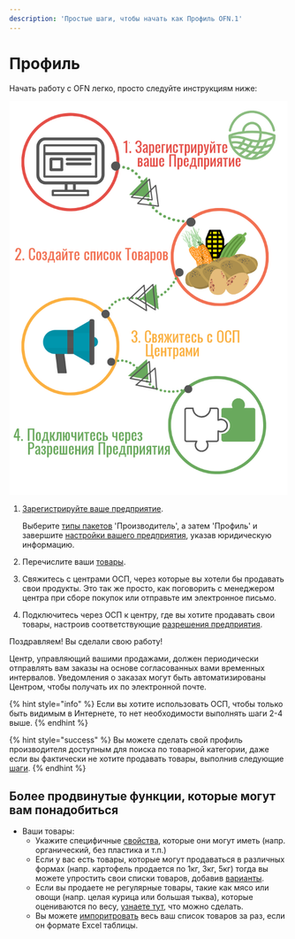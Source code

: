 ```yaml
---
description: 'Простые шаги, чтобы начать как Профиль OFN.1'
---
```


# Профиль

Начать работу с OFN легко, просто следуйте инструкциям ниже:

![&#x427;&#x435;&#x442;&#x44B;&#x440;&#x435; &#x448;&#x430;&#x433;&#x430; &#x434;&#x43B;&#x44F; &#x43D;&#x430;&#x447;&#x430;&#x43B;&#x430; &#x440;&#x430;&#x431;&#x43E;&#x442;&#x44B; &#x432; &#x41E;&#x421;&#x41F;.](../.gitbook/assets/quick-set-up-in-5-steps-profile.png)

1. [Зарегистрируйте ваше предприятие](../basic-features/register-and-create-your-profile.md).

   Выберите [типы пакетов](../basic-features/enterprise-profile/package-types.md) 'Производитель', а затем 'Профиль' и завершите [настройки вашего предприятия](../basic-features/enterprise-profile/enterprise-settings.md), указав юридическую информацию.

2. Перечислите ваши [товары](../basic-features/products-1/products.md).
3. Свяжитесь с центрами ОСП, через которые вы хотели бы продавать свои продукты. Это так же просто, как поговорить с менеджером центра при сборе покупок или отправьте им электронное письмо.
4. Подключитесь через ОСП к центру, где вы хотите продавать свои товары, настроив соответствующие [разрешения предприятия](../basic-features/enterprise-profile/enterprise-to-enterprise-permissions-e2es.md).

Поздравляем! Вы сделали свою работу!

Центр, управляющий вашими продажами, должен периодически отправлять вам заказы на основе согласованных вами временных интервалов. Уведомления о заказах могут быть автоматизированы Центром, чтобы получать их по электронной почте.

{% hint style="info" %}
Если вы хотите использовать ОСП, чтобы только быть видимым в Интернете, то нет необходимости выполнять шаги 2-4 выше.
{% endhint %}

{% hint style="success" %}
Вы можете сделать свой профиль производителя доступным для поиска по товарной категории, даже если вы фактически не хотите продавать товары, выполнив следующие [шаги](../basic-features/enterprise-profile/making-a-producer-profile-searchable-by-product-category.md).
{% endhint %}

## Более продвинутые функции, которые могут вам понадобиться

* Ваши товары: 
  * Укажите специфичные [свойства](../basic-features/products-1/product-properties.md), которые они могут иметь \(напр. органический, без пластика и т.п.\)
  * Если у вас есть товары, которые могут продаваться в различных формах \(напр. картофель продается по 1кг, 3кг, 5кг\) тогда вы можете упростить свои списки товаров, добавив [варианты](../basic-features/products-1/product-variants.md).
  * Если вы продаете не регулярные товары, такие как мясо или овощи \(напр. целая курица или большая тыква\), которые оцениваются по весу, [узнаете тут](../basic-features/products-1/pricing-irregular-items-kg.md), что можно сделать.
  * Вы можете [импоритровать](../basic-features/products-1/product-and-inventory-import.md#1-import-new-products) весь ваш список товаров за раз, если он формате Excel таблицы.

